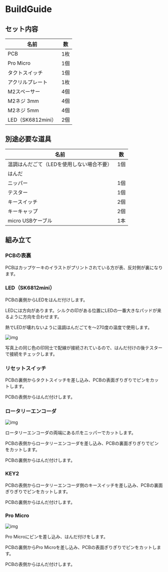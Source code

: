 # BuildGuide


## セット内容

| 名前 | 数 |
| ---- | ---- |
| PCB | 1枚 |
| Pro Micro | 1個 |
| タクトスイッチ | 1個 |
| アクリルプレート | 1枚|
| M2スペーサー | 4個 |
| M2ネジ 3mm| 4個 |
| M2ネジ 5mm| 4個 |
| LED（SK6812mini） | 2個 |


## 別途必要な道具

| 名前 | 数 |
| ---- | ---- |
| 温調はんだごて（LEDを使用しない場合不要） | 1個 |
| はんだ |  |
| ニッパー | 1個 |
| テスター | 1個 |
| キースイッチ | 2個 |
| キーキャップ | 2個 |
| micro USBケーブル | 1本 |


## 組み立て


### PCBの表裏

PCBはカップケーキのイラストがプリントされている方が表、反対側が裏になります。


### LED（SK6812mini）

PCBの裏側からLEDをはんだ付けします。

LEDには方向があります。シルクの印がある位置にLEDの一番大きなパッドが来るように方向を合わせます。

熱でLEDが壊れないように温調はんだごてを～270度の温度で使用します。

![img](https://i.imgur.com/G3eARMD.jpg)

写真上の同じ色の印同士で配線が接続されているので、はんだ付けの後テスターで接続をチェックします。


### リセットスイッチ

PCBの裏側からタクトスイッチを差し込み、PCBの表面ぎりぎりでピンをカットします。

PCBの表側からはんだ付けします。


### ロータリーエンコーダ

![img](https://i.imgur.com/e7tFI2i.jpg)

ロータリーエンコーダの両端にある爪をニッパーでカットします。

PCBの表側からロータリーエンコーダを差し込み、PCBの裏面ぎりぎりでピンをカットします。

PCBの裏側からはんだ付けします。


### KEY2

PCBの表側からロータリーエンコーダ側のキースイッチを差し込み、PCBの裏面ぎりぎりでピンをカットします。

PCBの裏側からはんだ付けします。


### Pro Micro

![img](https://i.imgur.com/2cRbRct.jpg)

Pro Microにピンを差し込み、はんだ付けをします。

PCBの裏側からPro Microを差し込み、PCBの表面ぎりぎりでピンをカットします。

PCBの表側からはんだ付けします。





